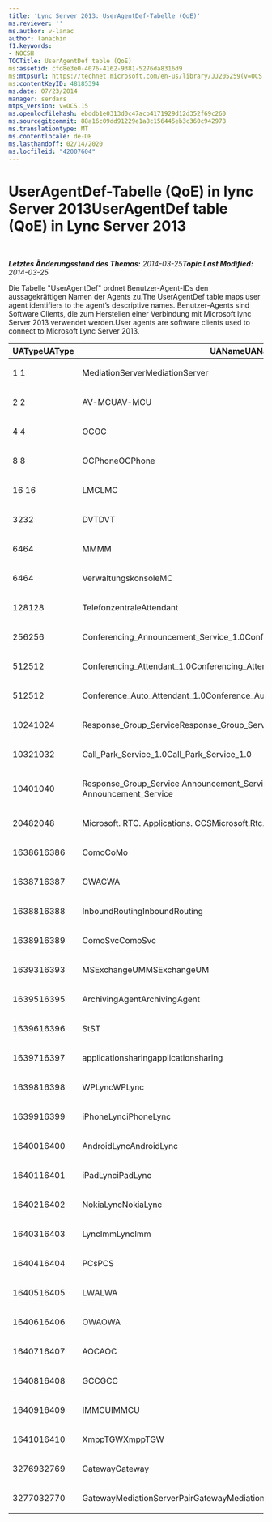 ```yaml
---
title: 'Lync Server 2013: UserAgentDef-Tabelle (QoE)'
ms.reviewer: ''
ms.author: v-lanac
author: lanachin
f1.keywords:
- NOCSH
TOCTitle: UserAgentDef table (QoE)
ms:assetid: cfd8e3e0-4076-4162-9381-5276da8316d9
ms:mtpsurl: https://technet.microsoft.com/en-us/library/JJ205259(v=OCS.15)
ms:contentKeyID: 48185394
ms.date: 07/23/2014
manager: serdars
mtps_version: v=OCS.15
ms.openlocfilehash: ebddb1e0313d0c47acb4171929d12d352f69c260
ms.sourcegitcommit: 88a16c09dd91229e1a8c156445eb3c360c942978
ms.translationtype: MT
ms.contentlocale: de-DE
ms.lasthandoff: 02/14/2020
ms.locfileid: "42007604"
---
```

<div data-xmlns="http://www.w3.org/1999/xhtml">

<div class="topic" data-xmlns="http://www.w3.org/1999/xhtml" data-msxsl="urn:schemas-microsoft-com:xslt" data-cs="http://msdn.microsoft.com/">

<div data-asp="http://msdn2.microsoft.com/asp">

# <a name="useragentdef-table-qoe-in-lync-server-2013"></a><span data-ttu-id="bff72-102">UserAgentDef-Tabelle (QoE) in lync Server 2013</span><span class="sxs-lookup"><span data-stu-id="bff72-102">UserAgentDef table (QoE) in Lync Server 2013</span></span>

</div>

<div id="mainSection">

<div id="mainBody">

<span> </span>

<span data-ttu-id="bff72-103">_**Letztes Änderungsstand des Themas:** 2014-03-25_</span><span class="sxs-lookup"><span data-stu-id="bff72-103">_**Topic Last Modified:** 2014-03-25_</span></span>

<span data-ttu-id="bff72-104">Die Tabelle "UserAgentDef" ordnet Benutzer-Agent-IDs den aussagekräftigen Namen der Agents zu.</span><span class="sxs-lookup"><span data-stu-id="bff72-104">The UserAgentDef table maps user agent identifiers to the agent’s descriptive names.</span></span> <span data-ttu-id="bff72-105">Benutzer-Agents sind Software Clients, die zum Herstellen einer Verbindung mit Microsoft lync Server 2013 verwendet werden.</span><span class="sxs-lookup"><span data-stu-id="bff72-105">User agents are software clients used to connect to Microsoft Lync Server 2013.</span></span>


<table>
<colgroup>
<col style="width: 33%" />
<col style="width: 33%" />
<col style="width: 33%" />
</colgroup>
<thead>
<tr class="header">
<th><span data-ttu-id="bff72-106">UAType</span><span class="sxs-lookup"><span data-stu-id="bff72-106">UAType</span></span></th>
<th><span data-ttu-id="bff72-107">UAName</span><span class="sxs-lookup"><span data-stu-id="bff72-107">UAName</span></span></th>
<th><span data-ttu-id="bff72-108">UACategory</span><span class="sxs-lookup"><span data-stu-id="bff72-108">UACategory</span></span></th>
</tr>
</thead>
<tbody>
<tr class="odd">
<td><p><span data-ttu-id="bff72-109">1 </span><span class="sxs-lookup"><span data-stu-id="bff72-109">1</span></span></p></td>
<td><p><span data-ttu-id="bff72-110">MediationServer</span><span class="sxs-lookup"><span data-stu-id="bff72-110">MediationServer</span></span></p></td>
<td><p><span data-ttu-id="bff72-111">MediationServer</span><span class="sxs-lookup"><span data-stu-id="bff72-111">MediationServer</span></span></p></td>
</tr>
<tr class="even">
<td><p><span data-ttu-id="bff72-112">2 </span><span class="sxs-lookup"><span data-stu-id="bff72-112">2</span></span></p></td>
<td><p><span data-ttu-id="bff72-113">AV-MCU</span><span class="sxs-lookup"><span data-stu-id="bff72-113">AV-MCU</span></span></p></td>
<td><p><span data-ttu-id="bff72-114">AV-MCU</span><span class="sxs-lookup"><span data-stu-id="bff72-114">AV-MCU</span></span></p></td>
</tr>
<tr class="odd">
<td><p><span data-ttu-id="bff72-115">4 </span><span class="sxs-lookup"><span data-stu-id="bff72-115">4</span></span></p></td>
<td><p><span data-ttu-id="bff72-116">OC</span><span class="sxs-lookup"><span data-stu-id="bff72-116">OC</span></span></p></td>
<td><p><span data-ttu-id="bff72-117">OC</span><span class="sxs-lookup"><span data-stu-id="bff72-117">OC</span></span></p></td>
</tr>
<tr class="even">
<td><p><span data-ttu-id="bff72-118">8 </span><span class="sxs-lookup"><span data-stu-id="bff72-118">8</span></span></p></td>
<td><p><span data-ttu-id="bff72-119">OCPhone</span><span class="sxs-lookup"><span data-stu-id="bff72-119">OCPhone</span></span></p></td>
<td><p><span data-ttu-id="bff72-120">OCPhone</span><span class="sxs-lookup"><span data-stu-id="bff72-120">OCPhone</span></span></p></td>
</tr>
<tr class="odd">
<td><p><span data-ttu-id="bff72-121">16 </span><span class="sxs-lookup"><span data-stu-id="bff72-121">16</span></span></p></td>
<td><p><span data-ttu-id="bff72-122">LMC</span><span class="sxs-lookup"><span data-stu-id="bff72-122">LMC</span></span></p></td>
<td><p><span data-ttu-id="bff72-123">LMC</span><span class="sxs-lookup"><span data-stu-id="bff72-123">LMC</span></span></p></td>
</tr>
<tr class="even">
<td><p><span data-ttu-id="bff72-124">32</span><span class="sxs-lookup"><span data-stu-id="bff72-124">32</span></span></p></td>
<td><p><span data-ttu-id="bff72-125">DVT</span><span class="sxs-lookup"><span data-stu-id="bff72-125">DVT</span></span></p></td>
<td><p><span data-ttu-id="bff72-126">DVT</span><span class="sxs-lookup"><span data-stu-id="bff72-126">DVT</span></span></p></td>
</tr>
<tr class="odd">
<td><p><span data-ttu-id="bff72-127">64</span><span class="sxs-lookup"><span data-stu-id="bff72-127">64</span></span></p></td>
<td><p><span data-ttu-id="bff72-128">MM</span><span class="sxs-lookup"><span data-stu-id="bff72-128">MM</span></span></p></td>
<td><p><span data-ttu-id="bff72-129">MM</span><span class="sxs-lookup"><span data-stu-id="bff72-129">MM</span></span></p></td>
</tr>
<tr class="even">
<td><p><span data-ttu-id="bff72-130">64</span><span class="sxs-lookup"><span data-stu-id="bff72-130">64</span></span></p></td>
<td><p><span data-ttu-id="bff72-131">Verwaltungskonsole</span><span class="sxs-lookup"><span data-stu-id="bff72-131">MC</span></span></p></td>
<td><p><span data-ttu-id="bff72-132">MM</span><span class="sxs-lookup"><span data-stu-id="bff72-132">MM</span></span></p></td>
</tr>
<tr class="odd">
<td><p><span data-ttu-id="bff72-133">128</span><span class="sxs-lookup"><span data-stu-id="bff72-133">128</span></span></p></td>
<td><p><span data-ttu-id="bff72-134">Telefonzentrale</span><span class="sxs-lookup"><span data-stu-id="bff72-134">Attendant</span></span></p></td>
<td><p><span data-ttu-id="bff72-135">Telefonzentrale</span><span class="sxs-lookup"><span data-stu-id="bff72-135">Attendant</span></span></p></td>
</tr>
<tr class="even">
<td><p><span data-ttu-id="bff72-136">256</span><span class="sxs-lookup"><span data-stu-id="bff72-136">256</span></span></p></td>
<td><p><span data-ttu-id="bff72-137">Conferencing_Announcement_Service_1.0</span><span class="sxs-lookup"><span data-stu-id="bff72-137">Conferencing_Announcement_Service_1.0</span></span></p></td>
<td><p><span data-ttu-id="bff72-138">CAS</span><span class="sxs-lookup"><span data-stu-id="bff72-138">CAS</span></span></p></td>
</tr>
<tr class="odd">
<td><p><span data-ttu-id="bff72-139">512</span><span class="sxs-lookup"><span data-stu-id="bff72-139">512</span></span></p></td>
<td><p><span data-ttu-id="bff72-140">Conferencing_Attendant_1.0</span><span class="sxs-lookup"><span data-stu-id="bff72-140">Conferencing_Attendant_1.0</span></span></p></td>
<td><p><span data-ttu-id="bff72-141">CAA</span><span class="sxs-lookup"><span data-stu-id="bff72-141">CAA</span></span></p></td>
</tr>
<tr class="even">
<td><p><span data-ttu-id="bff72-142">512</span><span class="sxs-lookup"><span data-stu-id="bff72-142">512</span></span></p></td>
<td><p><span data-ttu-id="bff72-143">Conference_Auto_Attendant_1.0</span><span class="sxs-lookup"><span data-stu-id="bff72-143">Conference_Auto_Attendant_1.0</span></span></p></td>
<td><p><span data-ttu-id="bff72-144">CAA</span><span class="sxs-lookup"><span data-stu-id="bff72-144">CAA</span></span></p></td>
</tr>
<tr class="odd">
<td><p><span data-ttu-id="bff72-145">1024</span><span class="sxs-lookup"><span data-stu-id="bff72-145">1024</span></span></p></td>
<td><p><span data-ttu-id="bff72-146">Response_Group_Service</span><span class="sxs-lookup"><span data-stu-id="bff72-146">Response_Group_Service</span></span></p></td>
<td><p><span data-ttu-id="bff72-147">RGS</span><span class="sxs-lookup"><span data-stu-id="bff72-147">RGS</span></span></p></td>
</tr>
<tr class="even">
<td><p><span data-ttu-id="bff72-148">1032</span><span class="sxs-lookup"><span data-stu-id="bff72-148">1032</span></span></p></td>
<td><p><span data-ttu-id="bff72-149">Call_Park_Service_1.0</span><span class="sxs-lookup"><span data-stu-id="bff72-149">Call_Park_Service_1.0</span></span></p></td>
<td><p><span data-ttu-id="bff72-150">CPS</span><span class="sxs-lookup"><span data-stu-id="bff72-150">CPS</span></span></p></td>
</tr>
<tr class="odd">
<td><p><span data-ttu-id="bff72-151">1040</span><span class="sxs-lookup"><span data-stu-id="bff72-151">1040</span></span></p></td>
<td><p><span data-ttu-id="bff72-152">Response_Group_Service Announcement_Service</span><span class="sxs-lookup"><span data-stu-id="bff72-152">Response_Group_Service Announcement_Service</span></span></p></td>
<td><p><span data-ttu-id="bff72-153">AS</span><span class="sxs-lookup"><span data-stu-id="bff72-153">AS</span></span></p></td>
</tr>
<tr class="even">
<td><p><span data-ttu-id="bff72-154">2048</span><span class="sxs-lookup"><span data-stu-id="bff72-154">2048</span></span></p></td>
<td><p><span data-ttu-id="bff72-155">Microsoft. RTC. Applications. CCS</span><span class="sxs-lookup"><span data-stu-id="bff72-155">Microsoft.Rtc.Applications.Ccs</span></span></p></td>
<td><p><span data-ttu-id="bff72-156">CCS</span><span class="sxs-lookup"><span data-stu-id="bff72-156">CCS</span></span></p></td>
</tr>
<tr class="odd">
<td><p><span data-ttu-id="bff72-157">16386</span><span class="sxs-lookup"><span data-stu-id="bff72-157">16386</span></span></p></td>
<td><p><span data-ttu-id="bff72-158">Como</span><span class="sxs-lookup"><span data-stu-id="bff72-158">CoMo</span></span></p></td>
<td><p><span data-ttu-id="bff72-159">Como</span><span class="sxs-lookup"><span data-stu-id="bff72-159">CoMo</span></span></p></td>
</tr>
<tr class="even">
<td><p><span data-ttu-id="bff72-160">16387</span><span class="sxs-lookup"><span data-stu-id="bff72-160">16387</span></span></p></td>
<td><p><span data-ttu-id="bff72-161">CWA</span><span class="sxs-lookup"><span data-stu-id="bff72-161">CWA</span></span></p></td>
<td><p><span data-ttu-id="bff72-162">CWA</span><span class="sxs-lookup"><span data-stu-id="bff72-162">CWA</span></span></p></td>
</tr>
<tr class="odd">
<td><p><span data-ttu-id="bff72-163">16388</span><span class="sxs-lookup"><span data-stu-id="bff72-163">16388</span></span></p></td>
<td><p><span data-ttu-id="bff72-164">InboundRouting</span><span class="sxs-lookup"><span data-stu-id="bff72-164">InboundRouting</span></span></p></td>
<td><p><span data-ttu-id="bff72-165">InboundRouting</span><span class="sxs-lookup"><span data-stu-id="bff72-165">InboundRouting</span></span></p></td>
</tr>
<tr class="even">
<td><p><span data-ttu-id="bff72-166">16389</span><span class="sxs-lookup"><span data-stu-id="bff72-166">16389</span></span></p></td>
<td><p><span data-ttu-id="bff72-167">ComoSvc</span><span class="sxs-lookup"><span data-stu-id="bff72-167">ComoSvc</span></span></p></td>
<td><p><span data-ttu-id="bff72-168">ComoSvc</span><span class="sxs-lookup"><span data-stu-id="bff72-168">ComoSvc</span></span></p></td>
</tr>
<tr class="odd">
<td><p><span data-ttu-id="bff72-169">16393</span><span class="sxs-lookup"><span data-stu-id="bff72-169">16393</span></span></p></td>
<td><p><span data-ttu-id="bff72-170">MSExchangeUM</span><span class="sxs-lookup"><span data-stu-id="bff72-170">MSExchangeUM</span></span></p></td>
<td><p><span data-ttu-id="bff72-171">ExUM</span><span class="sxs-lookup"><span data-stu-id="bff72-171">ExUM</span></span></p></td>
</tr>
<tr class="even">
<td><p><span data-ttu-id="bff72-172">16395</span><span class="sxs-lookup"><span data-stu-id="bff72-172">16395</span></span></p></td>
<td><p><span data-ttu-id="bff72-173">ArchivingAgent</span><span class="sxs-lookup"><span data-stu-id="bff72-173">ArchivingAgent</span></span></p></td>
<td><p><span data-ttu-id="bff72-174">ARCHAGENT</span><span class="sxs-lookup"><span data-stu-id="bff72-174">ARCHAGENT</span></span></p></td>
</tr>
<tr class="odd">
<td><p><span data-ttu-id="bff72-175">16396</span><span class="sxs-lookup"><span data-stu-id="bff72-175">16396</span></span></p></td>
<td><p><span data-ttu-id="bff72-176">St</span><span class="sxs-lookup"><span data-stu-id="bff72-176">ST</span></span></p></td>
<td><p><span data-ttu-id="bff72-177">St</span><span class="sxs-lookup"><span data-stu-id="bff72-177">ST</span></span></p></td>
</tr>
<tr class="even">
<td><p><span data-ttu-id="bff72-178">16397</span><span class="sxs-lookup"><span data-stu-id="bff72-178">16397</span></span></p></td>
<td><p><span data-ttu-id="bff72-179">applicationsharing</span><span class="sxs-lookup"><span data-stu-id="bff72-179">applicationsharing</span></span></p></td>
<td><p><span data-ttu-id="bff72-180">ASMCU</span><span class="sxs-lookup"><span data-stu-id="bff72-180">ASMCU</span></span></p></td>
</tr>
<tr class="odd">
<td><p><span data-ttu-id="bff72-181">16398</span><span class="sxs-lookup"><span data-stu-id="bff72-181">16398</span></span></p></td>
<td><p><span data-ttu-id="bff72-182">WPLync</span><span class="sxs-lookup"><span data-stu-id="bff72-182">WPLync</span></span></p></td>
<td><p><span data-ttu-id="bff72-183">WPLync</span><span class="sxs-lookup"><span data-stu-id="bff72-183">WPLync</span></span></p></td>
</tr>
<tr class="even">
<td><p><span data-ttu-id="bff72-184">16399</span><span class="sxs-lookup"><span data-stu-id="bff72-184">16399</span></span></p></td>
<td><p><span data-ttu-id="bff72-185">iPhoneLync</span><span class="sxs-lookup"><span data-stu-id="bff72-185">iPhoneLync</span></span></p></td>
<td><p><span data-ttu-id="bff72-186">iPhoneLync</span><span class="sxs-lookup"><span data-stu-id="bff72-186">iPhoneLync</span></span></p></td>
</tr>
<tr class="odd">
<td><p><span data-ttu-id="bff72-187">16400</span><span class="sxs-lookup"><span data-stu-id="bff72-187">16400</span></span></p></td>
<td><p><span data-ttu-id="bff72-188">AndroidLync</span><span class="sxs-lookup"><span data-stu-id="bff72-188">AndroidLync</span></span></p></td>
<td><p><span data-ttu-id="bff72-189">AndroidLync</span><span class="sxs-lookup"><span data-stu-id="bff72-189">AndroidLync</span></span></p></td>
</tr>
<tr class="even">
<td><p><span data-ttu-id="bff72-190">16401</span><span class="sxs-lookup"><span data-stu-id="bff72-190">16401</span></span></p></td>
<td><p><span data-ttu-id="bff72-191">iPadLync</span><span class="sxs-lookup"><span data-stu-id="bff72-191">iPadLync</span></span></p></td>
<td><p><span data-ttu-id="bff72-192">iPadLync</span><span class="sxs-lookup"><span data-stu-id="bff72-192">iPadLync</span></span></p></td>
</tr>
<tr class="odd">
<td><p><span data-ttu-id="bff72-193">16402</span><span class="sxs-lookup"><span data-stu-id="bff72-193">16402</span></span></p></td>
<td><p><span data-ttu-id="bff72-194">NokiaLync</span><span class="sxs-lookup"><span data-stu-id="bff72-194">NokiaLync</span></span></p></td>
<td><p><span data-ttu-id="bff72-195">NokiaLync</span><span class="sxs-lookup"><span data-stu-id="bff72-195">NokiaLync</span></span></p></td>
</tr>
<tr class="even">
<td><p><span data-ttu-id="bff72-196">16403</span><span class="sxs-lookup"><span data-stu-id="bff72-196">16403</span></span></p></td>
<td><p><span data-ttu-id="bff72-197">LyncImm</span><span class="sxs-lookup"><span data-stu-id="bff72-197">LyncImm</span></span></p></td>
<td><p><span data-ttu-id="bff72-198">LyncImm</span><span class="sxs-lookup"><span data-stu-id="bff72-198">LyncImm</span></span></p></td>
</tr>
<tr class="odd">
<td><p><span data-ttu-id="bff72-199">16404</span><span class="sxs-lookup"><span data-stu-id="bff72-199">16404</span></span></p></td>
<td><p><span data-ttu-id="bff72-200">PCs</span><span class="sxs-lookup"><span data-stu-id="bff72-200">PCS</span></span></p></td>
<td><p><span data-ttu-id="bff72-201">PCs</span><span class="sxs-lookup"><span data-stu-id="bff72-201">PCS</span></span></p></td>
</tr>
<tr class="even">
<td><p><span data-ttu-id="bff72-202">16405</span><span class="sxs-lookup"><span data-stu-id="bff72-202">16405</span></span></p></td>
<td><p><span data-ttu-id="bff72-203">LWA</span><span class="sxs-lookup"><span data-stu-id="bff72-203">LWA</span></span></p></td>
<td><p><span data-ttu-id="bff72-204">LWA</span><span class="sxs-lookup"><span data-stu-id="bff72-204">LWA</span></span></p></td>
</tr>
<tr class="odd">
<td><p><span data-ttu-id="bff72-205">16406</span><span class="sxs-lookup"><span data-stu-id="bff72-205">16406</span></span></p></td>
<td><p><span data-ttu-id="bff72-206">OWA</span><span class="sxs-lookup"><span data-stu-id="bff72-206">OWA</span></span></p></td>
<td><p><span data-ttu-id="bff72-207">OWA</span><span class="sxs-lookup"><span data-stu-id="bff72-207">OWA</span></span></p></td>
</tr>
<tr class="even">
<td><p><span data-ttu-id="bff72-208">16407</span><span class="sxs-lookup"><span data-stu-id="bff72-208">16407</span></span></p></td>
<td><p><span data-ttu-id="bff72-209">AOC</span><span class="sxs-lookup"><span data-stu-id="bff72-209">AOC</span></span></p></td>
<td><p><span data-ttu-id="bff72-210">AOC</span><span class="sxs-lookup"><span data-stu-id="bff72-210">AOC</span></span></p></td>
</tr>
<tr class="odd">
<td><p><span data-ttu-id="bff72-211">16408</span><span class="sxs-lookup"><span data-stu-id="bff72-211">16408</span></span></p></td>
<td><p><span data-ttu-id="bff72-212">GCC</span><span class="sxs-lookup"><span data-stu-id="bff72-212">GCC</span></span></p></td>
<td><p><span data-ttu-id="bff72-213">GCC</span><span class="sxs-lookup"><span data-stu-id="bff72-213">GCC</span></span></p></td>
</tr>
<tr class="even">
<td><p><span data-ttu-id="bff72-214">16409</span><span class="sxs-lookup"><span data-stu-id="bff72-214">16409</span></span></p></td>
<td><p><span data-ttu-id="bff72-215">IMMCU</span><span class="sxs-lookup"><span data-stu-id="bff72-215">IMMCU</span></span></p></td>
<td><p><span data-ttu-id="bff72-216">IMMCU</span><span class="sxs-lookup"><span data-stu-id="bff72-216">IMMCU</span></span></p></td>
</tr>
<tr class="odd">
<td><p><span data-ttu-id="bff72-217">16410</span><span class="sxs-lookup"><span data-stu-id="bff72-217">16410</span></span></p></td>
<td><p><span data-ttu-id="bff72-218">XmppTGW</span><span class="sxs-lookup"><span data-stu-id="bff72-218">XmppTGW</span></span></p></td>
<td><p><span data-ttu-id="bff72-219">XmppGateway</span><span class="sxs-lookup"><span data-stu-id="bff72-219">XmppGateway</span></span></p></td>
</tr>
<tr class="even">
<td><p><span data-ttu-id="bff72-220">32769</span><span class="sxs-lookup"><span data-stu-id="bff72-220">32769</span></span></p></td>
<td><p><span data-ttu-id="bff72-221">Gateway</span><span class="sxs-lookup"><span data-stu-id="bff72-221">Gateway</span></span></p></td>
<td><p><span data-ttu-id="bff72-222">Gateway</span><span class="sxs-lookup"><span data-stu-id="bff72-222">Gateway</span></span></p></td>
</tr>
<tr class="odd">
<td><p><span data-ttu-id="bff72-223">32770</span><span class="sxs-lookup"><span data-stu-id="bff72-223">32770</span></span></p></td>
<td><p><span data-ttu-id="bff72-224">GatewayMediationServerPair</span><span class="sxs-lookup"><span data-stu-id="bff72-224">GatewayMediationServerPair</span></span></p></td>
<td><p><span data-ttu-id="bff72-225">GatewayMediationServerPair</span><span class="sxs-lookup"><span data-stu-id="bff72-225">GatewayMediationServerPair</span></span></p></td>
</tr>
</tbody>
</table>


</div>

<span> </span>

</div>

</div>

</div>

